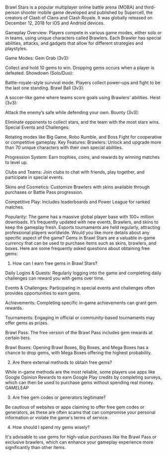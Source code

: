 Brawl Stars is a popular multiplayer online battle arena (MOBA) and third-person shooter mobile game developed and published by Supercell, the creators of Clash of Clans and Clash Royale. It was globally released on December 12, 2018 for iOS and Android devices.

Gameplay Overview:
Players compete in various game modes, either solo or in teams, using unique characters called Brawlers. Each Brawler has special abilities, attacks, and gadgets that allow for different strategies and playstyles.

Game Modes:
Gem Grab (3v3):

Collect and hold 10 gems to win.
Dropping gems occurs when a player is defeated.
Showdown (Solo/Duo):

Battle-royale-style survival mode.
Players collect power-ups and fight to be the last one standing.
Brawl Ball (3v3):

A soccer-like game where teams score goals using Brawlers' abilities.
Heist (3v3):

Attack the enemy’s safe while defending your own.
Bounty (3v3):

Eliminate opponents to collect stars, and the team with the most stars wins.
Special Events and Challenges:

Rotating modes like Big Game, Robo Rumble, and Boss Fight for cooperative or competitive gameplay.
Key Features:
Brawlers:
Unlock and upgrade more than 70 unique characters with their own special abilities.

Progression System:
Earn trophies, coins, and rewards by winning matches to level up.

Clubs and Teams:
Join clubs to chat with friends, play together, and participate in special events.

Skins and Cosmetics:
Customize Brawlers with skins available through purchases or Battle Pass progression.

Competitive Play:
Includes leaderboards and Power League for ranked matches.

Popularity:
The game has a massive global player base with 100+ million downloads.
It’s frequently updated with new events, Brawlers, and skins to keep the gameplay fresh.
Esports tournaments are held regularly, attracting professional players worldwide.
Would you like more details about any specific aspect of the game?
Gems in Brawl Stars are a valuable in-game currency that can be used to purchase items such as skins, brawlers, and boxes. Here are some frequently asked questions about obtaining free gems:

1. How can I earn free gems in Brawl Stars?

Daily Logins & Quests: Regularly logging into the game and completing daily challenges can reward you with gems over time.

Events & Challenges: Participating in special events and challenges often provides opportunities to earn gems.

Achievements: Completing specific in-game achievements can grant gem rewards.

Tournaments: Engaging in official or community-based tournaments may offer gems as prizes.

Brawl Pass: The free version of the Brawl Pass includes gem rewards at certain tiers.

Brawl Boxes: Opening Brawl Boxes, Big Boxes, and Mega Boxes has a chance to drop gems, with Mega Boxes offering the highest probability.

2. Are there external methods to obtain free gems?

While in-game methods are the most reliable, some players use apps like Google Opinion Rewards to earn Google Play credits by completing surveys, which can then be used to purchase gems without spending real money. 
GAMELEAP

3. Are free gem codes or generators legitimate?

Be cautious of websites or apps claiming to offer free gem codes or generators, as these are often scams that can compromise your personal information or violate the game's terms of service.

4. How should I spend my gems wisely?

It's advisable to use gems for high-value purchases like the Brawl Pass or exclusive brawlers, which can enhance your gameplay experience more significantly than other items.
